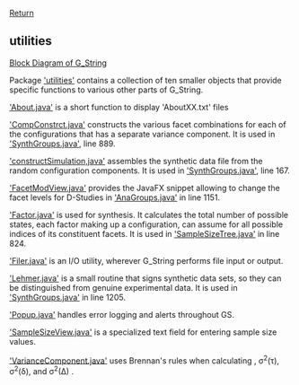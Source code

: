 [Return](Structure.md)
## utilities ##
[Block Diagram of G_String](img/block.png)

Package ['utilities'](../../../tree/main/workbench/GS_L/src/utilities) contains a collection of ten smaller objects that provide specific functions to various other parts of G_String.

['About.java'](../../../blob/main/workbench/GS_L/src/utilities/About.java) is a short function to display  'AboutXX.txt' files

['CompConstrct.java'](../../../blob/main/workbench/GS_L/src/utilities/CompConstrct.java) constructs the various facet combinations for each of the configurations that has a separate variance component. It is used in ['SynthGroups.java'](../../../blob/main/workbench/GS_L/src/steps/SynthGroups.java), line 889.

['constructSimulation,java'](../../../blob/main/workbench/GS_L/src/utilities/constructSimulation.java) assembles the synthetic data file from the random configuration components. It is used in ['SynthGroups.java'](../../../blob/main/workbench/GS_L/src/steps/SynthGroups.java), line 167.

['FacetModView.java'](../../../blob/main/workbench/GS_L/src/utilities/FacetModView.java) provides the JavaFX snippet allowing to change the facet levels for D-Studies in  ['AnaGroups.java'](../../../blob/main/workbench/GS_L/src/steps/AnaGroups.java) in line 1151.

['Factor.java'](../../../blob/main/workbench/GS_L/src/utilities/Factor.java) is used for synthesis. It calculates the total number of possible states, each factor making up a configuration, can assume for all possible indices of its constituent facets. It is used in ['SampleSizeTree.java'](../../../blob/main/workbench/GS_L/src/model/SampleSizeTree.java) in line 824.

['Filer.java'](../../../blob/main/workbench/GS_L/src/utilities/Filer.java) is an I/O utility, wherever G_String performs file input or output.

['Lehmer.java'](../../../blob/main/workbench/GS_L/src/utilities/Lehmer.java) is a small routine that signs synthetic data sets, so they can be distinguished from genuine experimental data. It is used in ['SynthGroups.java'](../../blob/main/workbench/GS_L/src/SynthGroups.java) in line 1205.

['Popup.java'](../../../blob/main/workbench/GS_L/src/utilities/Popup.java) handles error logging and alerts throughout GS.

['SampleSizeView.java'](../../../blob/main/workbench/GS_L/src/utilities/SampleSizeView.java) is a specialized text field for entering sample size values.

['VarianceComponent.java'](../../../blob/main/workbench/GS_L/src/utilities/VarianceComponent.java) uses Brennan's rules when calculating , &sigma;<sup>2</sup>(&tau;), &sigma;<sup>2</sup>(&delta;), and &sigma;<sup>2</sup>(&Delta;) .

